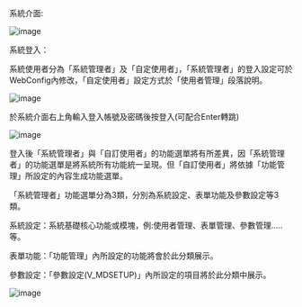 系統介面:

![image](https://user-images.githubusercontent.com/104553653/192444408-85a90599-cb9a-43bc-8ce6-e6496d5f1f98.png)

系統登入：

系統使用者分為「系統管理者」及「自定使用者」，「系統管理者」的登入設定可於WebConfig內修改，「自定使用者」設定方式於「使用者管理」段落說明。

![image](https://user-images.githubusercontent.com/104553653/192445249-1dc2b3f1-0d9b-42d9-8421-00c68dfcc164.png)

於系統介面右上角輸入登入帳號及密碼後按登入(可配合Enter轉跳)

![image](https://user-images.githubusercontent.com/104553653/192445723-d03004a6-4de3-4e37-b16a-cd8a0d2bc98a.png)

登入後「系統管理者」與「自訂使用者」的功能選單將有所差異，因「系統管理者」的功能選單是將系統所有功能統一呈現。但「自訂使用者」將依據「功能管理」所設定的內容生成功能選單。

「系統管理者」功能選單分為3類，分別為系統設定、表單功能及參數設定等3類。

系統設定：系統基礎核心功能或模塊，例:使用者管理、表單管理、參數管理.....等。

表單功能：「功能管理」內所設定的功能將會於此分類展示。

參數設定：「參數設定(V_MDSETUP)」內所設定的項目將於此分類中展示。


![image](https://user-images.githubusercontent.com/104553653/192446603-5f077903-0c99-441e-aaa7-b9ac24d8109b.png)




